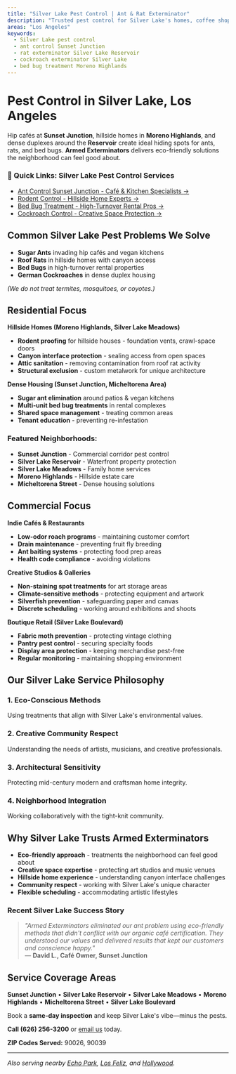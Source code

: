 ```yaml
---
title: "Silver Lake Pest Control | Ant & Rat Exterminator"
description: "Trusted pest control for Silver Lake's homes, coffee shops, and creative workspaces. Ant removal, rodent proofing, roach treatments."
areas: "Los Angeles"
keywords:
  - Silver Lake pest control
  - ant control Sunset Junction
  - rat exterminator Silver Lake Reservoir
  - cockroach exterminator Silver Lake
  - bed bug treatment Moreno Highlands
---
```


# Pest Control in **Silver Lake, Los Angeles**

Hip cafés at **Sunset Junction**, hillside homes in **Moreno Highlands**, and dense duplexes around the **Reservoir** create ideal hiding spots for ants, rats, and bed bugs. **Armed Exterminators** delivers eco-friendly solutions the neighborhood can feel good about.

<div class="location-services-box">
<h3>🎯 Quick Links: Silver Lake Pest Control Services</h3>
<ul>
<li><a href="/ant-control-silver-lake/">Ant Control Sunset Junction - Café & Kitchen Specialists <span class="arrow">→</span></a></li>
<li><a href="/rodent-control-silver-lake/">Rodent Control - Hillside Home Experts <span class="arrow">→</span></a></li>
<li><a href="/bed-bug-treatment-silver-lake/">Bed Bug Treatment - High-Turnover Rental Pros <span class="arrow">→</span></a></li>
<li><a href="/roach-control-silver-lake/">Cockroach Control - Creative Space Protection <span class="arrow">→</span></a></li>
</ul>
</div>

## Common Silver Lake Pest Problems We Solve

- **Sugar Ants** invading hip cafés and vegan kitchens
- **Roof Rats** in hillside homes with canyon access
- **Bed Bugs** in high-turnover rental properties
- **German Cockroaches** in dense duplex housing

*(We do not treat termites, mosquitoes, or coyotes.)*

## Residential Focus

**Hillside Homes (Moreno Highlands, Silver Lake Meadows)**
* **Rodent proofing** for hillside houses - foundation vents, crawl-space doors  
* **Canyon interface protection** - sealing access from open spaces
* **Attic sanitation** - removing contamination from roof rat activity
* **Structural exclusion** - custom metalwork for unique architecture

**Dense Housing (Sunset Junction, Micheltorena Area)**
* **Sugar ant elimination** around patios & vegan kitchens  
* **Multi-unit bed bug treatments** in rental complexes
* **Shared space management** - treating common areas
* **Tenant education** - preventing re-infestation

### Featured Neighborhoods:
* **Sunset Junction** - Commercial corridor pest control
* **Silver Lake Reservoir** - Waterfront property protection
* **Silver Lake Meadows** - Family home services
* **Moreno Highlands** - Hillside estate care
* **Micheltorena Street** - Dense housing solutions

## Commercial Focus

**Indie Cafés & Restaurants**  
* **Low-odor roach programs** - maintaining customer comfort
* **Drain maintenance** - preventing fruit fly breeding
* **Ant baiting systems** - protecting food prep areas
* **Health code compliance** - avoiding violations

**Creative Studios & Galleries**  
* **Non-staining spot treatments** for art storage areas
* **Climate-sensitive methods** - protecting equipment and artwork
* **Silverfish prevention** - safeguarding paper and canvas
* **Discrete scheduling** - working around exhibitions and shoots

**Boutique Retail (Silver Lake Boulevard)**
* **Fabric moth prevention** - protecting vintage clothing
* **Pantry pest control** - securing specialty foods
* **Display area protection** - keeping merchandise pest-free
* **Regular monitoring** - maintaining shopping environment

## Our Silver Lake Service Philosophy

### 1. **Eco-Conscious Methods**
Using treatments that align with Silver Lake's environmental values.

### 2. **Creative Community Respect**
Understanding the needs of artists, musicians, and creative professionals.

### 3. **Architectural Sensitivity**
Protecting mid-century modern and craftsman home integrity.

### 4. **Neighborhood Integration**
Working collaboratively with the tight-knit community.

## Why Silver Lake Trusts Armed Exterminators

* **Eco-friendly approach** - treatments the neighborhood can feel good about
* **Creative space expertise** - protecting art studios and music venues
* **Hillside home experience** - understanding canyon interface challenges
* **Community respect** - working with Silver Lake's unique character
* **Flexible scheduling** - accommodating artistic lifestyles

### Recent Silver Lake Success Story

> *"Armed Exterminators eliminated our ant problem using eco-friendly methods that didn't conflict with our organic café certification. They understood our values and delivered results that kept our customers and conscience happy."*  
> — **David L., Café Owner, Sunset Junction**

## Service Coverage Areas

**Sunset Junction** • **Silver Lake Reservoir** • **Silver Lake Meadows** • **Moreno Highlands** • **Micheltorena Street** • **Silver Lake Boulevard**

Book a **same-day inspection** and keep Silver Lake's vibe—minus the pests.

**Call (626) 256-3200** or [email us](mailto:armedex@sbcglobal.net) today.

**ZIP Codes Served:** 90026, 90039

---

*Also serving nearby [Echo Park](/locations/echo-park/), [Los Feliz](/locations/los-feliz/), and [Hollywood](/locations/hollywood/).*